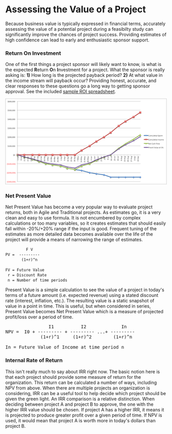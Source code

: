 # Assessing the Value of a Project

Because business value is typically expressed in financial terms, accurately assessing the value of a potential project during a feasibilty study can significantly improve the chances of project success.  Providing estimates of high confidence can lead to early and enthusiastic sponsor support.

### Return On Investment
One of the first things a project sponsor will likely want to know, is what is the expected <b>R</b>eturn <b>O</b>n <b>I</b>nvestment for a project.  What the sponsor is really asking is: <b>1)</b> How long is the projected payback period? <b>2)</b> At what value in the income stream will payback occur?  Providing honest, accurate, and clear responses to these questions go a long way to getting sponsor approval.  See the included [sample ROI spreadsheet](roi-sample.xlsx).

![Sample ROI chart](img/roi.png)

### Net Present Value
Net Present Value has become a very popular way to evaluate project returns, both in Agile and Traditional projects.  As estimates go, it is a very clean and easy to use formula.  It is not encumbered by complex calculations or too many variables, so it creates estimates that should easily fall within -20%/+20% range if the input is good.  Frequent tuning of the estimates as more detailed data becomes available over the life of the project will provide a means of narrowing the range of estimates.

```
         F V
PV =  ---------
       (1+r)^n

FV = Future Value
 r = Discount Rate
 n = Number of time periods
```

Present Value is a simple calculation to see the value of a project in today's terms of a future amount (i.e. expected revenue) using a stated discount rate (interest, inflation, etc.).  The resulting value is a static snapshot of value in a point in time.  This is useful, but when considered in series, Present Value becomes Net Present Value which is a measure of projected profit/loss over a period of time.

<pre>
                I1          I2             In
NPV =  I0 + --------- + --------- ...+ --------- 
             (1+r)^1     (1+r)^2        (1+r)^n

In = Future Value of Income at time period n
</pre>

### Internal Rate of Return
This isn't really much to say about IRR right now.  The basic notion here is that each project should provide some measure of return for the organization.  This return can be calculated a number of ways, including NPV from above.  When there are multiple projects an organization is considering, IRR can be a useful tool to help decide which project should be given the green light.  An IRR comparison is a relative distinction.  When deciding between project A and project B to approve, the one with the higher IRR value should be chosen.  If project A has a higher IRR, it means it is projected to produce greater profit over a given period of time.  If NPV is used, it would mean that project A is worth more in today's dollars than project B.